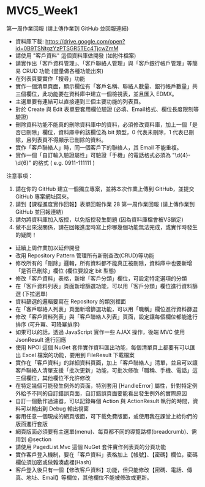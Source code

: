 # MVC5_Week1

第一周作業回報 (請上傳作業到 GitHub 並回報連結)

* 資料庫下載: https://drive.google.com/open?id=0B9TSNtgzYzPTSGR5TEc4TjcwZmM
* 請使用 "客戶資料" 這個資料庫做開發 (如附件檔案)
* 請實作出「客戶資料管理」、「客戶聯絡人管理」與「客戶銀行帳戶管理」等簡易 CRUD 功能 (盡量做各種功能出來)
* 在列表頁要實作「搜尋」功能
* 實作一個清單頁面，顯示欄位有「客戶名稱、聯絡人數量、銀行帳戶數量」共三個欄位，此功能要在資料庫中建立一個檢視表，並且匯入 EDMX。
* 主選單要有連結可以直接連到三個主要功能的列表頁。
* 對於 Create 與 Edit 表單要套用欄位驗證 (必填、Email格式、欄位長度限制等驗證)
* 刪除資料功能不能真的刪除資料庫中的資料，必須修改資料庫，加上一個「是否已刪除」欄位，資料庫中的該欄位為 bit 類型，0 代表未刪除，1 代表已刪除，且列表頁不得顯示已刪除的資料。
* 實作「客戶聯絡人」時，同一個客戶下的聯絡人，其 Email 不能重複。
* 實作一個「自訂輸入驗證屬性」可驗證「手機」的電話格式必須為 "\d{4}-\d{6}" 的格式 ( e.g. 0911-111111 )

注意事項：

1. 請在你的 GitHub 建立一個獨立專案，並將本次作業上傳到 GitHub，並提交 GitHub 專案網址回來。
2. 請到【課程進度實作回報】表單回報作業
   28 第一周作業回報 (請上傳作業到 GitHub 並回報連結)
3. 請勿將資料庫加入版控，以免版控發生問題 (因為資料庫檔會被VS鎖定)
4. 做不出來沒關係，請在回報進度時寫上你哪幾個功能無法完成，或實作時發生的疑問！

* 延續上周作業加以延伸開發
* 改用 Repository Pattern 管理所有新刪查改(CRUD)等功能
* 修改所有的「刪除」邏輯，所有資料都不能真正被刪除，資料庫中也要新增「是否已刪除」欄位 (欄位要設定 bit 型態)
* 修改「客戶資料」表格，新增「客戶分類」欄位，可設定特定選項的分類
* 在「客戶資料列表」頁面新增篩選功能，可以用「客戶分類」欄位進行資料篩選 (下拉選單)
* 資料篩選的邏輯要寫在 Repository 的類別裡面
* 在「客戶聯絡人列表」頁面新增篩選功能，可以用「職稱」欄位進行資料篩選
* 修改「客戶資料列表」與「客戶聯絡人列表」頁面，設定讓每個欄位都能進行排序 (可升冪、可降冪排序)
* 如果可以的話，透過 JavaScript 實作一些 AJAX 操作，後端 MVC 使用 JsonResult 進行回應
* 使用 NPOI 這個 NuGet 套件實作資料匯出功能，每個清單頁上都要有可以匯出 Excel 檔案的功能，要用到 FileResult 下載檔案
* 實作在「客戶資料」的詳細資料頁面，加上「客戶聯絡人」清單，並且可以讓客戶聯絡人清單支援「批次更新」功能，可批次修改「職稱、手機、電話」這三個欄位，其他欄位不允許修改
* 在特定幾個可能發生例外的頁面，特別套用 [HandleError] 屬性，針對特定例外給予不同的自訂錯誤頁面，自訂錯誤頁面要能看出發生例外的實際原因
* 自訂一個動作過濾器，可以記錄每個 Action 與 ActionResult 執行的時間，資料可以輸出到 Debug 輸出視窗
* 套用任意一個現成的網頁版面，可下載免費版面，或使用我在課堂上給你們的版面進行套版
* 網頁版面必須要有主選單(menu)、每頁都不同的導覽路標(breadcrumb)、需用到 @section
* 請使用 PagedList.Mvc 這個 NuGet 套件實作列表頁的分頁功能
* 實作客戶登入機制，要在「客戶資料」表格加上【帳號】、【密碼】欄位，密碼欄位須加密或做雜湊處裡(Hash)
* 客戶登入後只有一個【修改客戶資料】功能，但只能修改【密碼、電話、傳真、地址、Email】等欄位，其他欄位不能被修改或更新。
